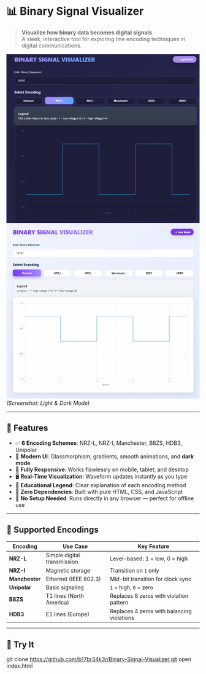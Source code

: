 # 📊 Binary Signal Visualizer

> **Visualize how binary data becomes digital signals**  
> A sleek, interactive tool for exploring line encoding techniques in digital communications.

![Demo](image.png)
![Demo](image2.png)
_(Screenshot: Light & Dark Mode)_

---

## 🔧 Features

- ✅ **6 Encoding Schemes**: NRZ-L, NRZ-I, Manchester, B8ZS, HDB3, Unipolar
- 🎨 **Modern UI**: Glassmorphism, gradients, smooth animations, and **dark mode**
- 📱 **Fully Responsive**: Works flawlessly on mobile, tablet, and desktop
- 🖥️ **Real-Time Visualization**: Waveform updates instantly as you type
- 🧠 **Educational Legend**: Clear explanation of each encoding method
- 🚀 **Zero Dependencies**: Built with pure HTML, CSS, and JavaScript
- 🔌 **No Setup Needed**: Runs directly in any browser — perfect for offline use

---

## 🎯 Supported Encodings

| Encoding       | Use Case                    | Key Feature                                |
| -------------- | --------------------------- | ------------------------------------------ |
| **NRZ-L**      | Simple digital transmission | Level-based: 1 = low, 0 = high             |
| **NRZ-I**      | Magnetic storage            | Transition on `1` only                     |
| **Manchester** | Ethernet (IEEE 802.3)       | Mid-bit transition for clock sync          |
| **Unipolar**   | Basic signaling             | `1` = high, `0` = zero                     |
| **B8ZS**       | T1 lines (North America)    | Replaces 8 zeros with violation pattern    |
| **HDB3**       | E1 lines (Europe)           | Replaces 4 zeros with balancing violations |

---

## 🚀 Try It

git clone https://github.com/b17br34k3r/Binary-Signal-Visualizer.git
open index.html
